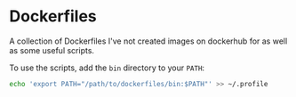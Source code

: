 # Dockerfiles

A collection of Dockerfiles I've not created images on dockerhub for as well as some useful scripts.

To use the scripts, add the `bin` directory to your `PATH`:

```sh
echo 'export PATH="/path/to/dockerfiles/bin:$PATH"' >> ~/.profile
```
